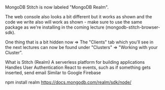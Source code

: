 MongoDB Stitch is now labeled "MongoDB Realm".

The web console also looks a bit different but it works as shown and the code we write also will work as shown - make sure to use the same package as we're installing in the coming lecture (mongodb-stitch-browser-sdk).

One thing that is a bit hidden now => The "Clients" tab which you'll see in the next lectures can now be found under "Clusters" => "Working with your Cluster".

What is Stitch (Realm)
A serverless platform for building applications
Handles User Authentication 
React to events, such as if something gets inserted, send email
Similar to Google Firebase

npm install realm
https://docs.mongodb.com/realm/sdk/node/ 